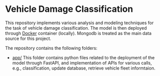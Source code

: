 # Vehicle Damage Classification
This repository implements various analysis and modeling techniques for the task of vehicle damage classification. The model is then deployed through [Docker](https://github.com/adilmukhtar82/PdM/blob/main/Dockerfile) container (locally). Mongodb is treated as the main data source for this project. 

The repository contains the following folders:
* [app/](https://github.com/adilmukhtar82/PdM/tree/main/app) 
This folder contains python files related to the deployment of the model through FastAPI, and implementation of APIs for various calls, e.g., classification, update database, retrieve vehicle fleet informtaion.